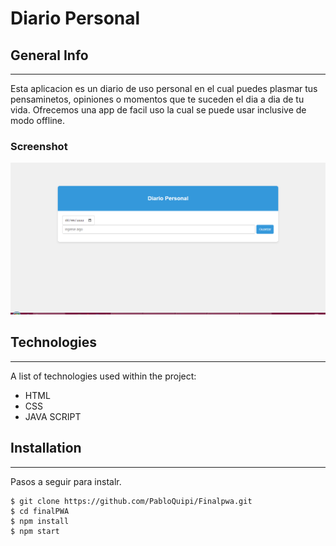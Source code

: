# Diario Personal
## General Info
***
Esta aplicacion es un diario de uso personal en el cual puedes plasmar tus pensaminetos, opiniones o momentos que te suceden el dia a dia de tu vida. Ofrecemos una app de facil uso la cual se puede usar inclusive de modo offline.
### Screenshot
![Image text](img/DiarioPer.PNG)

## Technologies
***
A list of technologies used within the project:
* HTML
* CSS
* JAVA SCRIPT

## Installation
***
Pasos a seguir para instalr. 
```
$ git clone https://github.com/PabloQuipi/Finalpwa.git
$ cd finalPWA
$ npm install
$ npm start
```


